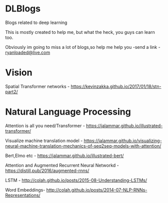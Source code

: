 # DLBlogs
Blogs related to deep learning

This is mostly created to  help me, but what the heck, you guys can learn too.

Obviously im going to miss a lot of blogs,so help me help you -send a link - ryanloaded@live.com

# Vision 

Spatial Transformer networks - https://kevinzakka.github.io/2017/01/18/stn-part2/ 

# Natural Language Processing

Attention is all you need/Transformer - https://jalammar.github.io/illustrated-transformer/

Visualize machine translation model - https://jalammar.github.io/visualizing-neural-machine-translation-mechanics-of-seq2seq-models-with-attention/

Bert,Elmo etc - https://jalammar.github.io/illustrated-bert/

Attention and Augmented Recurrent Neural Networkd - https://distill.pub/2016/augmented-rnns/

LSTM - http://colah.github.io/posts/2015-08-Understanding-LSTMs/

Word Embeddings- http://colah.github.io/posts/2014-07-NLP-RNNs-Representations/
